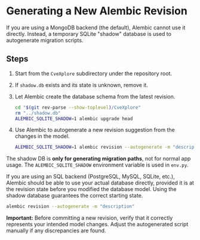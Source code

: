 # Generating a New Alembic Revision

If you are using a MongoDB backend (the default), Alembic cannot use it directly.
Instead, a temporary SQLite "shadow" database is used to autogenerate migration scripts.

## Steps

1. Start from the `CveXplore` subdirectory under the repository root.
2. If `shadow.db` exists and its state is unknown, remove it.
3. Let Alembic create the database schema from the latest revision.

   ```bash
   cd "$(git rev-parse --show-toplevel)/CveXplore"
   rm "../shadow.db"
   ALEMBIC_SQLITE_SHADOW=1 alembic upgrade head
   ```

4. Use Alembic to autogenerate a new revision suggestion from the changes in the model.

   ```bash
   ALEMBIC_SQLITE_SHADOW=1 alembic revision --autogenerate -m "description"
   ```

The shadow DB is **only for generating migration paths**, not for normal app usage.
The `ALEMBIC_SQLITE_SHADOW` environment variable is used in `env.py`.

If you are using an SQL backend (PostgreSQL, MySQL, SQLite, etc.), Alembic should be
able to use your actual database directly, provided it is at the revision state before
you modified the database model. Using the shadow database guarantees the correct
starting state.

```bash
alembic revision --autogenerate -m "description"
```

**Important:** Before committing a new revision, verify that it correctly represents
your intended model changes. Adjust the autogenerated script manually if any
discrepancies are found.
